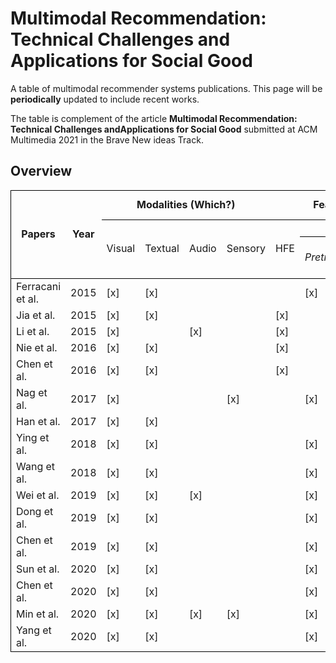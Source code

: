 # Multimodal Recommendation: Technical Challenges and Applications for Social Good

A table of multimodal recommender systems publications. This page will be ****periodically**** updated to include recent works.

The table is complement of the article **Multimodal Recommendation: Technical Challenges andApplications for Social Good** submitted at ACM Multimedia 2021 in the Brave New ideas Track.



## Overview

<table cellspacing="0" border="0">
	<colgroup width="120"></colgroup>
	<colgroup span="5" width="85"></colgroup>
	<colgroup width="118"></colgroup>
	<colgroup span="2" width="85"></colgroup>
	<colgroup span="2" width="146"></colgroup>
	<colgroup span="2" width="85"></colgroup>
	<tr>
		<td style="border-top: 1px solid #000000; border-bottom: 1px solid #000000; border-left: 1px solid #000000" rowspan=3 height="51" align="center" valign=middle><b>Papers</b></td>
		<td style="border-top: 1px solid #000000; border-bottom: 1px solid #000000" rowspan=3 align="center" valign=middle><b>Year</b></td>
		<td style="border-top: 1px solid #000000; border-bottom: 1px solid #000000" colspan=4 align="center"><b>Modalities (Which?)</b></td>
		<td style="border-top: 1px solid #000000; border-bottom: 1px solid #000000" colspan=5 align="center" valign=middle><b>Feature Elaboration (How?)</b></td>
		<td style="border-top: 1px solid #000000; border-bottom: 1px solid #000000; border-right: 1px solid #000000" colspan=2 align="center"><b>Fusion (When?)</b></td>
		</tr>
	<tr>
		<td style="border-bottom: 1px solid #000000" rowspan=2 align="center" valign=middle>Visual</td>
		<td style="border-bottom: 1px solid #000000" rowspan=2 align="center" valign=middle>Textual</td>
		<td style="border-bottom: 1px solid #000000" rowspan=2 align="center" valign=middle>Audio</td>
		<td style="border-bottom: 1px solid #000000" rowspan=2 align="center" valign=middle>Sensory</td>
		<td style="border-bottom: 1px solid #000000" rowspan=2 align="center" valign=middle>HFE</td>
		<td style="border-bottom: 1px solid #000000" colspan=2 align="center">TFE</td>
		<td style="border-bottom: 1px solid #000000" colspan=2 align="center" valign=middle>MMR</td>
		<td style="border-bottom: 1px solid #000000" rowspan=2 align="center" valign=middle><i>Early</i></td>
		<td style="border-bottom: 1px solid #000000; border-right: 1px solid #000000" rowspan=2 align="center" valign=middle><i>Late</i></td>
	</tr>
	<tr>
		<td style="border-bottom: 1px solid #000000" align="center"><i>Pretrained</i></td>
		<td style="border-bottom: 1px solid #000000" align="center"><i>End-to-End</i></td>
		<td style="border-bottom: 1px solid #000000" align="center" valign=middle><i>Joint</i></td>
		<td style="border-bottom: 1px solid #000000" align="center" valign=middle><i>Coordinate</i></td>
		</tr>
	<tr>
		<td style="border-left: 1px solid #000000" height="17" align="left">Ferracani et al.</td>
		<td align="center" sdval="2015" sdnum="1033;">2015</td>
		<td align="left">[x]</td>
		<td align="left">[x]</td>
		<td align="left"><br></td>
		<td align="left"><br></td>
		<td align="left"><br></td>
		<td align="left">[x]</td>
		<td align="left"><br></td>
		<td align="left">[x]</td>
		<td align="left"><br></td>
		<td align="left"><br></td>
		<td style="border-right: 1px solid #000000" align="left"><br></td>
	</tr>
	<tr>
		<td style="border-left: 1px solid #000000" height="17" align="left">Jia et al.</td>
		<td align="center" sdval="2015" sdnum="1033;">2015</td>
		<td align="left">[x]</td>
		<td align="left">[x]</td>
		<td align="left"><br></td>
		<td align="left"><br></td>
		<td align="left">[x]</td>
		<td align="left"><br></td>
		<td align="left"><br></td>
		<td align="left">[x]</td>
		<td align="left"><br></td>
		<td align="left"><br></td>
		<td style="border-right: 1px solid #000000" align="left"><br></td>
	</tr>
	<tr>
		<td style="border-left: 1px solid #000000" height="17" align="left">Li et al.</td>
		<td align="center" sdval="2015" sdnum="1033;">2015</td>
		<td align="left">[x]</td>
		<td align="left"><br></td>
		<td align="left">[x]</td>
		<td align="left"><br></td>
		<td align="left">[x]</td>
		<td align="left"><br></td>
		<td align="left"><br></td>
		<td align="left">[x]</td>
		<td align="left"><br></td>
		<td align="left"><br></td>
		<td style="border-right: 1px solid #000000" align="left"><br></td>
	</tr>
	<tr>
		<td style="border-left: 1px solid #000000" height="17" align="left">Nie et al.</td>
		<td align="center" sdval="2016" sdnum="1033;">2016</td>
		<td align="left">[x]</td>
		<td align="left">[x]</td>
		<td align="left"><br></td>
		<td align="left"><br></td>
		<td align="left">[x]</td>
		<td align="left"><br></td>
		<td align="left"><br></td>
		<td align="left"><br></td>
		<td align="left">[x]</td>
		<td align="left">[x]</td>
		<td style="border-right: 1px solid #000000" align="left"><br></td>
	</tr>
	<tr>
		<td style="border-left: 1px solid #000000" height="17" align="left">Chen et al.</td>
		<td align="center" sdval="2016" sdnum="1033;">2016</td>
		<td align="left">[x]</td>
		<td align="left">[x]</td>
		<td align="left"><br></td>
		<td align="left"><br></td>
		<td align="left">[x]</td>
		<td align="left"><br></td>
		<td align="right"><br></td>
		<td align="left">[x]</td>
		<td align="left"><br></td>
		<td align="left"><br></td>
		<td style="border-right: 1px solid #000000" align="left"><br></td>
	</tr>
	<tr>
		<td style="border-left: 1px solid #000000" height="17" align="left">Nag et al.</td>
		<td align="center" sdval="2017" sdnum="1033;">2017</td>
		<td align="left">[x]</td>
		<td align="left"><br></td>
		<td align="left"><br></td>
		<td align="left">[x]</td>
		<td align="left"><br></td>
		<td align="left">[x]</td>
		<td align="left"><br></td>
		<td align="left"><br></td>
		<td align="left">[x]</td>
		<td align="left">[x]</td>
		<td style="border-right: 1px solid #000000" align="left"><br></td>
	</tr>
	<tr>
		<td style="border-left: 1px solid #000000" height="17" align="left">Han et al.</td>
		<td align="center" sdval="2017" sdnum="1033;">2017</td>
		<td align="left">[x]</td>
		<td align="left">[x]</td>
		<td align="left"><br></td>
		<td align="left"><br></td>
		<td align="left"><br></td>
		<td align="left"><br></td>
		<td align="left">[x]</td>
		<td align="left"><br></td>
		<td align="left">[x]</td>
		<td align="left">[x]</td>
		<td style="border-right: 1px solid #000000" align="left"><br></td>
	</tr>
	<tr>
		<td style="border-left: 1px solid #000000" height="17" align="left">Ying et al.</td>
		<td align="center" sdval="2018" sdnum="1033;">2018</td>
		<td align="left">[x]</td>
		<td align="left">[x]</td>
		<td align="left"><br></td>
		<td align="left"><br></td>
		<td align="left"><br></td>
		<td align="left">[x]</td>
		<td align="left"><br></td>
		<td align="left">[x]</td>
		<td align="left"><br></td>
		<td align="left"><br></td>
		<td style="border-right: 1px solid #000000" align="left"><br></td>
	</tr>
	<tr>
		<td style="border-left: 1px solid #000000" height="17" align="left">Wang et al.</td>
		<td align="center" sdval="2018" sdnum="1033;">2018</td>
		<td align="left">[x]</td>
		<td align="left">[x]</td>
		<td align="left"><br></td>
		<td align="left"><br></td>
		<td align="left"><br></td>
		<td align="left">[x]</td>
		<td align="left"><br></td>
		<td align="left">[x]</td>
		<td align="left"><br></td>
		<td align="left"><br></td>
		<td style="border-right: 1px solid #000000" align="left"><br></td>
	</tr>
	<tr>
		<td style="border-left: 1px solid #000000" height="17" align="left">Wei et al.</td>
		<td align="center" sdval="2019" sdnum="1033;">2019</td>
		<td align="left">[x]</td>
		<td align="left">[x]</td>
		<td align="left">[x]</td>
		<td align="left"><br></td>
		<td align="left"><br></td>
		<td align="left">[x]</td>
		<td align="left"><br></td>
		<td align="left"><br></td>
		<td align="left">[x]</td>
		<td align="left"><br></td>
		<td style="border-right: 1px solid #000000" align="left">[x]</td>
	</tr>
	<tr>
		<td style="border-left: 1px solid #000000" height="17" align="left">Dong et al.</td>
		<td align="center" sdval="2019" sdnum="1033;">2019</td>
		<td align="left">[x]</td>
		<td align="left">[x]</td>
		<td align="left"><br></td>
		<td align="left"><br></td>
		<td align="left"><br></td>
		<td align="left">[x]</td>
		<td align="left"><br></td>
		<td align="left"><br></td>
		<td align="left">[x]</td>
		<td align="left">[x]</td>
		<td style="border-right: 1px solid #000000" align="left"><br></td>
	</tr>
	<tr>
		<td style="border-left: 1px solid #000000" height="17" align="left">Chen et al.</td>
		<td align="center" sdval="2019" sdnum="1033;">2019</td>
		<td align="left">[x]</td>
		<td align="left">[x]</td>
		<td align="left"><br></td>
		<td align="left"><br></td>
		<td align="left"><br></td>
		<td align="left">[x]</td>
		<td align="left"><br></td>
		<td align="left">[x]</td>
		<td align="left"><br></td>
		<td align="left"><br></td>
		<td style="border-right: 1px solid #000000" align="left"><br></td>
	</tr>
	<tr>
		<td style="border-left: 1px solid #000000" height="17" align="left">Sun et al.</td>
		<td align="center" sdval="2020" sdnum="1033;">2020</td>
		<td align="left">[x]</td>
		<td align="left">[x]</td>
		<td align="left"><br></td>
		<td align="left"><br></td>
		<td align="left"><br></td>
		<td align="left">[x]</td>
		<td align="left"><br></td>
		<td align="left">[x]</td>
		<td align="left"><br></td>
		<td align="left"><br></td>
		<td style="border-right: 1px solid #000000" align="left"><br></td>
	</tr>
	<tr>
		<td style="border-left: 1px solid #000000" height="17" align="left">Chen et al.</td>
		<td align="center" sdval="2020" sdnum="1033;">2020</td>
		<td align="left">[x]</td>
		<td align="left">[x]</td>
		<td align="left"><br></td>
		<td align="left"><br></td>
		<td align="left"><br></td>
		<td align="left">[x]</td>
		<td align="left"><br></td>
		<td align="left">[x]</td>
		<td align="left"><br></td>
		<td align="left"><br></td>
		<td style="border-right: 1px solid #000000" align="left"><br></td>
	</tr>
	<tr>
		<td style="border-left: 1px solid #000000" height="17" align="left">Min et al.</td>
		<td align="center" sdval="2020" sdnum="1033;">2020</td>
		<td align="left">[x]</td>
		<td align="left">[x]</td>
		<td align="left">[x]</td>
		<td align="left">[x]</td>
		<td align="left"><br></td>
		<td align="left">[x]</td>
		<td align="left"><br></td>
		<td align="left">[x]</td>
		<td align="left"><br></td>
		<td align="left"><br></td>
		<td style="border-right: 1px solid #000000" align="left"><br></td>
	</tr>
	<tr>
		<td style="border-bottom: 1px solid #000000; border-left: 1px solid #000000" height="17" align="left">Yang et al.</td>
		<td style="border-bottom: 1px solid #000000" align="center" sdval="2020" sdnum="1033;">2020</td>
		<td style="border-bottom: 1px solid #000000" align="left">[x]</td>
		<td style="border-bottom: 1px solid #000000" align="left">[x]</td>
		<td style="border-bottom: 1px solid #000000" align="left"><br></td>
		<td style="border-bottom: 1px solid #000000" align="left"><br></td>
		<td style="border-bottom: 1px solid #000000" align="left"><br></td>
		<td style="border-bottom: 1px solid #000000" align="left">[x]</td>
		<td style="border-bottom: 1px solid #000000" align="left"><br></td>
		<td style="border-bottom: 1px solid #000000" align="left"><br></td>
		<td style="border-bottom: 1px solid #000000" align="left">[x]</td>
		<td style="border-bottom: 1px solid #000000" align="left"><br></td>
		<td style="border-bottom: 1px solid #000000; border-right: 1px solid #000000" align="left">[x]</td>
	</tr>
</table>
